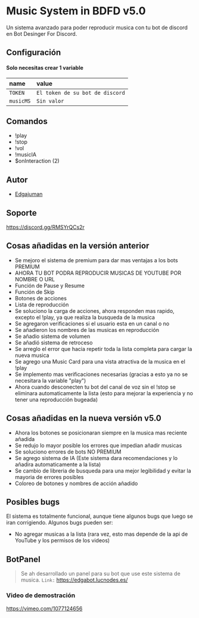 
# Music System in BDFD v5.0

Un sistema avanzado para poder reproducir musica con tu bot de discord en Bot Desinger For Discord.


## Configuración

#### Solo necesitas crear 1 variable


| name | value     |
| :-------- | :------- |
| `TOKEN` | `El token de su bot de discord` | 
| `musicMS` | `Sin valor` | 

## Comandos
- !play
- !stop
- !vol
- !musicIA
- $onInteraction (2)


## Autor

- [Edgajuman](https://github.com/edgajuman)


## Soporte

https://discord.gg/RMSYrQCs2r

## Cosas añadidas en la versión anterior
- Se mejoro el sistema de premium para dar mas ventajas a los bots PREMIUM
- AHORA TU BOT PODRA REPRODUCIR MUSICAS DE YOUTUBE POR NOMBRE O URL
- Función de Pause y Resume
- Función de Skip
- Botones de acciones
- Lista de reproducción
- Se soluciono la carga de acciones, ahora responden mas rapido, excepto el !play, ya que realiza la busqueda de la musica
- Se agregaron verificaciones si el usuario esta en un canal o no
- Se añadieron los nombres de las musicas en reproducción
- Se añadio sistema de volumen
- Se añadió sistema de retroceso
- Se arreglo el error que hacia repetir toda la lista completa para cargar la nueva musica
- Se agrego una Music Card para una vista atractiva de la musica en el !play
- Se implemento mas verificaciones necesarias (gracias a esto ya no se necesitara la variable "play")
- Ahora cuando desconecten tu bot del canal de voz sin el !stop se eliminara automaticamente la lista (esto para mejorar la experiencia y no tener una reproducción bugeada)

## Cosas añadidas en la nueva versión v5.0
- Ahora los botones se posicionaran siempre en la musica mas reciente añadida
- Se redujo lo mayor posible los errores que impedian añadir musicas
- Se soluciono errores de bots NO PREMIUM
- Se agrego sistema de IA (Este sistema dara recomendaciones y lo añadira automaticamente a la lista)
- Se cambio de libreria de busqueda para una mejor legibilidad y evitar la mayoria de errores posibles
- Coloreo de botones y nombres de acción añadido

## Posibles bugs
El sistema es totalmente funcional, aunque tiene algunos bugs que luego se iran corrigiendo.
Algunos bugs pueden ser:
- No agregar musicas a la lista (rara vez, esto mas depende de la api de YouTube y los permisos de los videos)

## BotPanel
> Se ah desarrollado un panel para su bot que use este sistema de musica.
`Link:` https://edgabot.lucnodes.es/
### Video de demostración
https://vimeo.com/1077124656
